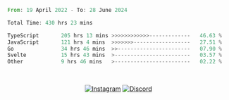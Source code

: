 <!--START_SECTION:waka-->

```rust
From: 19 April 2022 - To: 28 June 2024

Total Time: 430 hrs 23 mins

TypeScript       205 hrs 13 mins >>>>>>>>>>>>-------------   46.63 %
JavaScript       121 hrs 4 mins  >>>>>>>------------------   27.51 %
Go               34 hrs 46 mins  >>-----------------------   07.90 %
Svelte           15 hrs 43 mins  >------------------------   03.57 %
Other            9 hrs 46 mins   >------------------------   02.22 %
```

<!--END_SECTION:waka-->


<!-- &nbsp;<div align="center">
  [![Spotify](https://supakorn-spotify.vercel.app/api/spotify?background_color=0d1117&border_color=ffffff)](https://open.spotify.com/user/314ljfgc3h2e3vrqtbm3tq35t5zq?si=f93b8de147494e3a)  
</div>
-->

&nbsp;<div align="center">
  [![Instagram](https://img.shields.io/badge/Instagram-E4405F?style=for-the-badge&logo=instagram&logoColor=white)](https://www.instagram.com/supakornigm/)
  [![Discord](https://img.shields.io/badge/Discord-7289DA?style=for-the-badge&logo=discord&logoColor=white)](https://discord.com/users/977487166609457172)
</div>


